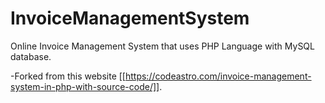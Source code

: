 # InvoiceManagementSystem
Online Invoice Management System that uses PHP Language with MySQL database. 

-Forked from this website [[https://codeastro.com/invoice-management-system-in-php-with-source-code/]].
